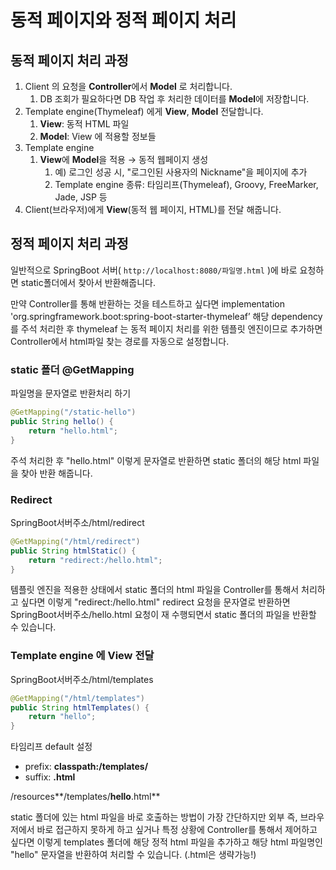 # 동적 페이지와 정적 페이지 처리

## 동적 페이지 처리 과정

1. Client 의 요청을 **Controller**에서 **Model** 로 처리합니다.
    1. DB 조회가 필요하다면 DB 작업 후 처리한 데이터를 **Model**에 저장합니다.
2. Template engine(Thymeleaf) 에게 **View**, **Model** 전달합니다.
    1. **View**: 동적 HTML 파일
    2. **Model**: View 에 적용할 정보들
3. Template engine
    1. **View**에 **Model**을 적용 → 동적 웹페이지 생성
        1. 예) 로그인 성공 시, "로그인된 사용자의 Nickname"을 페이지에 추가
        2. Template engine 종류: 타임리프(Thymeleaf), Groovy, FreeMarker, Jade, JSP 등
4. Client(브라우저)에게 **View**(동적 웹 페이지, HTML)를 전달 해줍니다.

## 정적 페이지 처리 과정

일반적으로 SpringBoot 서버( `http://localhost:8080/파일명.html` )에 바로 요청하면 static폴더에서 찾아서 반환해줍니다.

만약 Controller를 통해 반환하는 것을 테스트하고 싶다면 implementation 'org.springframework.boot:spring-boot-starter-thymeleaf’ 해당 dependency를 주석 처리한 후 thymeleaf 는 동적 페이지 처리를 위한 템플릿 엔진이므로 추가하면 Controller에서 html파일 찾는 경로를 자동으로 설정합니다.

### **static** 폴더 @GetMapping

파일명을 문자열로 반환처리 하기

```java
@GetMapping("/static-hello")
public String hello() {
    return "hello.html";
}
```

주석 처리한 후 "hello.html" 이렇게 문자열로 반환하면 static 폴더의 해당 html 파일을 찾아 반환 해줍니다.

### **Redirect**

SpringBoot서버주소/html/redirect

```java
@GetMapping("/html/redirect")
public String htmlStatic() {
    return "redirect:/hello.html";
}
```

템플릿 엔진을 적용한 상태에서 static 폴더의 html 파일을 Controller를 통해서 처리하고 싶다면 이렇게 "redirect:/hello.html" redirect 요청을 문자열로 반환하면 SpringBoot서버주소/hello.html 요청이 재 수행되면서 static 폴더의 파일을 반환할 수 있습니다.

### Template engine 에 **View** 전달

SpringBoot서버주소/html/templates

```java
@GetMapping("/html/templates")
public String htmlTemplates() {
    return "hello";
}
```

타임리프 default 설정

- prefix: **classpath:/templates/**
- suffix: **.html**

/resources**/templates/**hello**.html**

static 폴더에 있는 html 파일을 바로 호출하는 방법이 가장 간단하지만 외부 즉, 브라우저에서 바로 접근하지 못하게 하고 싶거나 특정 상황에 Controller를 통해서 제어하고 싶다면 이렇게 templates 폴더에 해당 정적 html 파일을 추가하고 해당 html 파일명인  "hello" 문자열을 반환하여 처리할 수 있습니다. (.html은 생략가능!)

